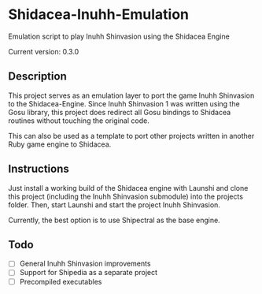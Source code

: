 # Shidacea-Inuhh-Emulation

Emulation script to play Inuhh Shinvasion using the Shidacea Engine

Current version: 0.3.0

## Description

This project serves as an emulation layer to port the game Inuhh Shinvasion to the Shidacea-Engine.
Since Inuhh Shinvasion 1 was written using the Gosu library, this project does redirect all Gosu bindings to Shidacea routines without touching the original code.

This can also be used as a template to port other projects written in another Ruby game engine to Shidacea.

## Instructions

Just install a working build of the Shidacea engine with Launshi and clone this project (including the Inuhh Shinvasion submodule) into the projects folder.
Then, start Launshi and start the project Inuhh Shinvasion.

Currently, the best option is to use Shipectral as the base engine.

## Todo

* [ ] General Inuhh Shinvasion improvements
* [ ] Support for Shipedia as a separate project
* [ ] Precompiled executables

